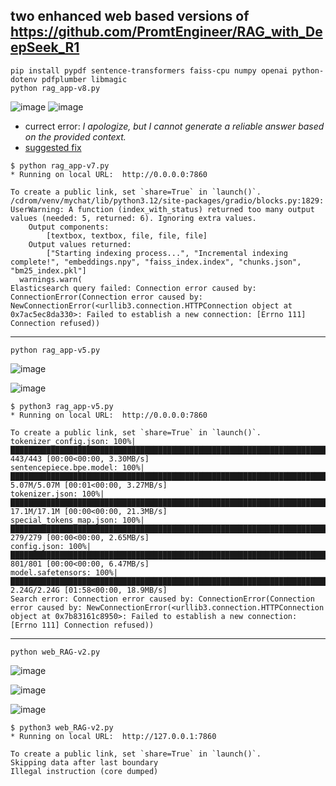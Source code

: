 ## two enhanced web based versions of https://github.com/PromtEngineer/RAG_with_DeepSeek_R1

```
pip install pypdf sentence-transformers faiss-cpu numpy openai python-dotenv pdfplumber libmagic
python rag_app-v8.py
```
![image](https://github.com/user-attachments/assets/2c0f9f81-e7fb-40b0-9122-c945f4f2b7f8)
![image](https://github.com/user-attachments/assets/21eac043-0d9d-4d47-94b3-32844ba85117)

- currect error: *I apologize, but I cannot generate a reliable answer based on the provided context.*
- [suggested fix](https://github.com/nordeim/RAG_with_DeepSeek_R1/blob/main/fix_Elasticsearch_connection_error.md)
```
$ python rag_app-v7.py
* Running on local URL:  http://0.0.0.0:7860

To create a public link, set `share=True` in `launch()`.
/cdrom/venv/mychat/lib/python3.12/site-packages/gradio/blocks.py:1829: UserWarning: A function (index_with_status) returned too many output values (needed: 5, returned: 6). Ignoring extra values.
    Output components:
        [textbox, textbox, file, file, file]
    Output values returned:
        ["Starting indexing process...", "Incremental indexing complete!", "embeddings.npy", "faiss_index.index", "chunks.json", "bm25_index.pkl"]
  warnings.warn(
Elasticsearch query failed: Connection error caused by: ConnectionError(Connection error caused by: NewConnectionError(<urllib3.connection.HTTPConnection object at 0x7ac5ec8da330>: Failed to establish a new connection: [Errno 111] Connection refused))

```

---
```
python rag_app-v5.py
```
![image](https://github.com/user-attachments/assets/7a3e09cb-1cab-480f-a0d2-891e2170f173)

![image](https://github.com/user-attachments/assets/cfc0e2f4-7078-43b1-a2bf-e503081aea92)

```
$ python3 rag_app-v5.py
* Running on local URL:  http://0.0.0.0:7860

To create a public link, set `share=True` in `launch()`.
tokenizer_config.json: 100%|███████████████████████████████████████████████████████████████████████████████████████████████████████████████████████████████████████████████████████████████████████████████| 443/443 [00:00<00:00, 3.30MB/s]
sentencepiece.bpe.model: 100%|█████████████████████████████████████████████████████████████████████████████████████████████████████████████████████████████████████████████████████████████████████████| 5.07M/5.07M [00:01<00:00, 3.27MB/s]
tokenizer.json: 100%|██████████████████████████████████████████████████████████████████████████████████████████████████████████████████████████████████████████████████████████████████████████████████| 17.1M/17.1M [00:00<00:00, 21.3MB/s]
special_tokens_map.json: 100%|█████████████████████████████████████████████████████████████████████████████████████████████████████████████████████████████████████████████████████████████████████████████| 279/279 [00:00<00:00, 2.65MB/s]
config.json: 100%|█████████████████████████████████████████████████████████████████████████████████████████████████████████████████████████████████████████████████████████████████████████████████████████| 801/801 [00:00<00:00, 6.47MB/s]
model.safetensors: 100%|███████████████████████████████████████████████████████████████████████████████████████████████████████████████████████████████████████████████████████████████████████████████| 2.24G/2.24G [01:58<00:00, 18.9MB/s]
Search error: Connection error caused by: ConnectionError(Connection error caused by: NewConnectionError(<urllib3.connection.HTTPConnection object at 0x7b83161c8950>: Failed to establish a new connection: [Errno 111] Connection refused))
```

---
```
python web_RAG-v2.py
```
![image](https://github.com/user-attachments/assets/a351238c-d9ca-4ef0-9e7a-fb2b51026961)

![image](https://github.com/user-attachments/assets/42e78fb9-c7e1-4996-bea0-348b51811290)

![image](https://github.com/user-attachments/assets/ec4759f6-d90b-4d52-af0f-af32141c0712)

```
$ python3 web_RAG-v2.py
* Running on local URL:  http://127.0.0.1:7860

To create a public link, set `share=True` in `launch()`.
Skipping data after last boundary
Illegal instruction (core dumped)
```

